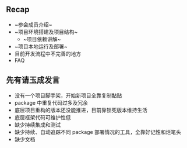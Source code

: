 ## Recap

- ~参会成员介绍~
- ~项目环境搭建及项目结构~
    - ~项目依赖讲解~
- ~项目本地运行及部署~
- 目前开发流程中不完善的地方
- FAQ


## 先有请玉成发言


- 没有一个项目脚手架，开始新项目全靠复制黏贴 <!-- .element: class="fragment" data-fragment-index="1" -->
- package 中重复代码过多及冗余 <!-- .element: class="fragment" data-fragment-index="2" -->
- 底层项目重构的版本还没能推进，目前靠锁死版本维持生活 <!-- .element: class="fragment" data-fragment-index="3" -->
- 底层框架代码可维护性低 <!-- .element: class="fragment" data-fragment-index="4" -->
- 缺少持续集成和测试 <!-- .element: class="fragment" data-fragment-index="5" -->
- 缺少持续、自动追踪不同 package 部署情况的工具，全靠好记性和烂笔头 <!-- .element: class="fragment" data-fragment-index="6" -->
- 缺少文档 <!-- .element: class="fragment" data-fragment-index="7" -->